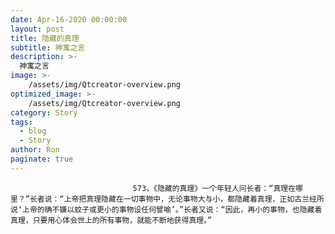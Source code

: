 ```yaml
---
date: Apr-16-2020 00:00:00
layout: post
title: 隐藏的真理
subtitle: 神寓之言
description: >-
  神寓之言
image: >-
    /assets/img/Qtcreator-overview.png
optimized_image: >-
    /assets/img/Qtcreator-overview.png
category: Story
tags:
  - blog
  - Story
author: Ron
paginate: true
---
```


							　　573，《隐藏的真理》一个年轻人问长者：“真理在哪里？”长者说：“上帝把真理隐藏在一切事物中，无论事物大与小，都隐藏着真理，正如古兰经所说‘上帝的确不嫌以蚊子或更小的事物设任何譬喻’。”长者又说：“因此，再小的事物，也隐藏着真理，只要用心体会世上的所有事物，就能不断地获得真理。”
							
							
						